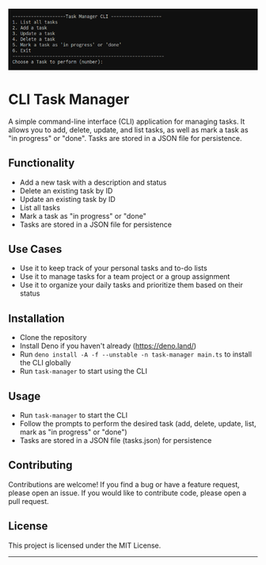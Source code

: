 ![](./public/task-manager.png)
# CLI Task Manager

A simple command-line interface (CLI) application for managing tasks. It allows you to add, delete, update, and list tasks, as well as mark a task as "in progress" or "done". Tasks are stored in a JSON file for persistence.

## Functionality

* Add a new task with a description and status
* Delete an existing task by ID
* Update an existing task by ID
* List all tasks
* Mark a task as "in progress" or "done"
* Tasks are stored in a JSON file for persistence

## Use Cases

* Use it to keep track of your personal tasks and to-do lists
* Use it to manage tasks for a team project or a group assignment
* Use it to organize your daily tasks and prioritize them based on their status

## Installation

* Clone the repository
* Install Deno if you haven't already (https://deno.land/)
* Run `deno install -A -f --unstable -n task-manager main.ts` to install the CLI globally
* Run `task-manager` to start using the CLI

## Usage

* Run `task-manager` to start the CLI
* Follow the prompts to perform the desired task (add, delete, update, list, mark as "in progress" or "done")
* Tasks are stored in a JSON file (tasks.json) for persistence

## Contributing

Contributions are welcome! If you find a bug or have a feature request, please open an issue. If you would like to contribute code, please open a pull request.

## License

This project is licensed under the MIT License.

---